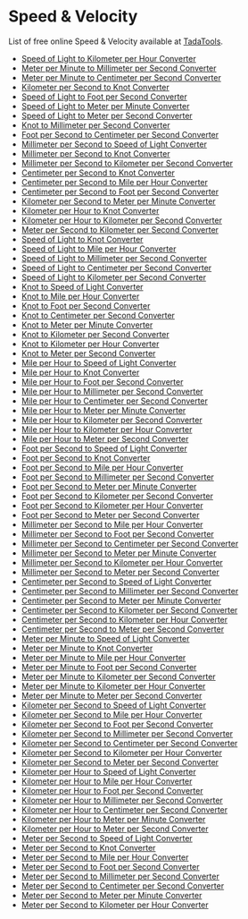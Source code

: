 # Speed & Velocity

List of free online Speed & Velocity available at [TadaTools](https://tadatools.com).

- [Speed of Light to Kilometer per Hour Converter](https://tadatools.com/tool/speed-of-light-to-kilometre-per-hour-converter "Easily convert the Speed of Light to Kilometer per Hour with our guide—understand c to km/h, its history, and real-world applications for precise measurements.")
- [Meter per Minute to Millimeter per Second Converter](https://tadatools.com/tool/metre-per-minute-to-millimetre-per-second-converter "Learn how to effortlessly convert Meter per Minute to Millimeter per Second (m/min to mm/s) with our comprehensive guide and easy-to-use converter tools, perfect for precise measurements.")
- [Meter per Minute to Centimeter per Second Converter](https://tadatools.com/tool/metre-per-minute-to-centimetre-per-second-converter "Learn how to convert Meter per Minute (m/min) to Centimeter per Second (cm/s) effortlessly with our comprehensive guide and easy-to-use converter tools.")
- [Kilometer per Second to Knot Converter](https://tadatools.com/tool/kilometre-per-second-to-knot-converter "Easily convert Kilometer per Second to Knot with our helpful calculator. Understand the difference between km/s and kn for accurate speed measurements.")
- [Speed of Light to Foot per Second Converter](https://tadatools.com/tool/speed-of-light-to-foot-per-second-converter "Easily convert the Speed of Light to Foot per Second with our simple c to ft/s calculator. Learn about the Speed of Light, Foot per Second, and how conversions work.")
- [Speed of Light to Meter per Minute Converter](https://tadatools.com/tool/speed-of-light-to-metre-per-minute-converter "Learn how to use the Speed of Light to Meter per Minute Converter, converting c to m/min easily for scientific and practical applications with clear examples.")
- [Speed of Light to Meter per Second Converter](https://tadatools.com/tool/speed-of-light-to-metre-per-second-converter "Discover how to easily convert the Speed of Light to Meter per Second with our comprehensive guide. Understand the meaning of c, m/s, and how to perform conversions effortlessly.")
- [Knot to Millimeter per Second Converter](https://tadatools.com/tool/knot-to-millimetre-per-second-converter "Use our easy Knot to Millimeter per Second Converter to quickly switch between knots and mm/s, perfect for sailors, engineers, and enthusiasts needing precise speed conversions.")
- [Foot per Second to Centimeter per Second Converter](https://tadatools.com/tool/foot-per-second-to-centimetre-per-second-converter "Learn how to easily convert Foot per Second to Centimeter per Second with our simple calculator. Perfect for understanding speed units like ft/s to cm/s quickly.")
- [Millimeter per Second to Speed of Light Converter](https://tadatools.com/tool/millimetre-per-second-to-speed-of-light-converter "Discover how to convert Millimeter per Second (mm/s) to the Speed of Light (c) with our easy-to-understand guide. Learn the formula, practical examples, and more.")
- [Millimeter per Second to Knot Converter](https://tadatools.com/tool/millimetre-per-second-to-knot-converter "Discover everything about converting Millimeter per Second to Knot with our easy-to-use Millimeter per Second to Knot Converter. Get accurate mm/s to kn conversions fast.")
- [Millimeter per Second to Kilometer per Second Converter](https://tadatools.com/tool/millimetre-per-second-to-kilometre-per-second-converter "Discover how to easily convert Millimeter per Second to Kilometer per Second using our simple calculator. Understand mm/s to km/s conversions and their real-world applications.")
- [Centimeter per Second to Knot Converter](https://tadatools.com/tool/centimetre-per-second-to-knot-converter "Learn how to easily convert Centimeter per Second to Knot with our comprehensive guide. Understand units like cm/s and kn for accurate speed measurement.")
- [Centimeter per Second to Mile per Hour Converter](https://tadatools.com/tool/centimetre-per-second-to-mile-per-hour-converter "Discover how to easily convert Centimeter per Second to Mile per Hour with our comprehensive guide. Understand the differences between cm/s and mph and learn how to convert them effortlessly.")
- [Centimeter per Second to Foot per Second Converter](https://tadatools.com/tool/centimetre-per-second-to-foot-per-second-converter "Learn how to easily convert Centimeter per Second to Foot per Second (cm/s to ft/s) with our comprehensive guide, including formulas, examples, and a handy converter.")
- [Kilometer per Second to Meter per Minute Converter](https://tadatools.com/tool/kilometre-per-second-to-metre-per-minute-converter "Easily convert Kilometer per Second to Meter per Minute with our comprehensive guide and conversion table. Discover how km/s translates to m/min effortlessly.")
- [Kilometer per Hour to Knot Converter](https://tadatools.com/tool/kilometre-per-hour-to-knot-converter "Easily convert Kilometer per Hour to Knot with our comprehensive guide. Perfect for navigation, sailing, and travel, turning km/h into kn has never been simpler.")
- [Kilometer per Hour to Kilometer per Second Converter](https://tadatools.com/tool/kilometre-per-hour-to-kilometre-per-second-converter "Discover how to convert Kilometer per Hour to Kilometer per Second with our easy guide. Learn the differences between km/h and km/s and how to use our converter effectively.")
- [Meter per Second to Kilometer per Second Converter](https://tadatools.com/tool/metre-per-second-to-kilometre-per-second-converter "Discover how to easily convert Meter per Second to Kilometer per Second with our simple converter tool. Understand m/s to km/s conversions for accurate speed measurements.")
- [Speed of Light to Knot Converter](https://tadatools.com/tool/speed-of-light-to-knot-converter "Discover how to convert the Speed of Light to Knot with our easy-to-use converter. Understand the significance of c and how knots measure maritime and aerial speeds.")
- [Speed of Light to Mile per Hour Converter](https://tadatools.com/tool/speed-of-light-to-mile-per-hour-converter "Easily convert the Speed of Light to Mile per Hour with our simple c to mph calculator. Learn about the Speed of Light, Mile per Hour, and how to convert between them efficiently.")
- [Speed of Light to Millimeter per Second Converter](https://tadatools.com/tool/speed-of-light-to-millimetre-per-second-converter "Discover how to convert Speed of Light to Millimeter per Second easily with our simple c to mm/s converter. Learn about the Speed of Light, its history, and practical uses.")
- [Speed of Light to Centimeter per Second Converter](https://tadatools.com/tool/speed-of-light-to-centimetre-per-second-converter "Discover how to convert the Speed of Light to Centimeter per Second with our easy-to-understand guide. Perfect for science enthusiasts and students alike, learn how to convert c to cm/s today.")
- [Speed of Light to Kilometer per Second Converter](https://tadatools.com/tool/speed-of-light-to-kilometre-per-second-converter "Learn how to convert the Speed of Light (c) to Kilometer per Second (km/s) with our easy-to-understand guide and calculator for accurate scientific conversions.")
- [Knot to Speed of Light Converter](https://tadatools.com/tool/knot-to-speed-of-light-converter "Discover how to convert Knot to Speed of Light easily with our comprehensive Knot to Speed of Light Converter. Understand knots, the speed of light, and their fascinating connection.")
- [Knot to Mile per Hour Converter](https://tadatools.com/tool/knot-to-mile-per-hour-converter "Discover how to easily convert a knot to mile per hour with our comprehensive Knot to Mile per Hour Converter guide. Perfect for sailors, travelers, and meteorologists aiming for quick and accurate speed conversions using kn to mph.")
- [Knot to Foot per Second Converter](https://tadatools.com/tool/knot-to-foot-per-second-converter "Easily convert Knot to Foot per Second with our Kn to ft/s converter, perfect for nautical and engineering needs. Understand knots and their conversion today.")
- [Knot to Centimeter per Second Converter](https://tadatools.com/tool/knot-to-centimetre-per-second-converter "Easily convert knots to centimeters per second with our Knot to Centimeter per Second Converter—perfect for sailors, scientists, and engineers needing quick, accurate results.")
- [Knot to Meter per Minute Converter](https://tadatools.com/tool/knot-to-metre-per-minute-converter "Easily convert Knot to Meter per Minute with our Knot to Meter per Minute Converter. Understand what knots and m/min mean and learn practical conversion tips for maritime and sailing needs.")
- [Knot to Kilometer per Second Converter](https://tadatools.com/tool/knot-to-kilometre-per-second-converter "Effortlessly convert Knot to Kilometer per Second with our easy-to-use tool. Understand knots, km/s, and how to convert them seamlessly for your navigation or science needs.")
- [Knot to Kilometer per Hour Converter](https://tadatools.com/tool/knot-to-kilometre-per-hour-converter "Easily convert Knot to Kilometer per Hour with our Knot to Kilometer per Hour Converter. Understand the units, see practical examples, and master your conversions between kn and km/h.")
- [Knot to Meter per Second Converter](https://tadatools.com/tool/knot-to-metre-per-second-converter "Easily convert Knot to Meter per Second with our Kn to m/s converter. Understand the differences between Knot and Meter per Second and how to switch between them effortlessly.")
- [Mile per Hour to Speed of Light Converter](https://tadatools.com/tool/mile-per-hour-to-speed-of-light-converter "Discover how to convert Mile per Hour to Speed of Light using our easy-to-understand guide and calculator, perfect for understanding mph to c conversions.")
- [Mile per Hour to Knot Converter](https://tadatools.com/tool/mile-per-hour-to-knot-converter "Easily convert Mile per Hour to Knot with our simple calculator. Learn the difference between mph and kn and find out how to make quick conversions for navigation and sailing.")
- [Mile per Hour to Foot per Second Converter](https://tadatools.com/tool/mile-per-hour-to-foot-per-second-converter "Learn how to easily convert Mile per Hour to Foot per Second using our simple Converter. Perfect for vehicle speeds, sports, or physics enthusiasts looking to switch between mph and ft/s.")
- [Mile per Hour to Millimeter per Second Converter](https://tadatools.com/tool/mile-per-hour-to-millimetre-per-second-converter "Easily convert Mile per Hour to Millimeter per Second with our comprehensive guide. Perfect for understanding speed in varied measurement systems like mph to mm/s.")
- [Mile per Hour to Centimeter per Second Converter](https://tadatools.com/tool/mile-per-hour-to-centimetre-per-second-converter "Easily convert Mile per Hour to Centimeter per Second with our intuitive converter. Perfect for understanding speed in different units like mph to cm/s.")
- [Mile per Hour to Meter per Minute Converter](https://tadatools.com/tool/mile-per-hour-to-metre-per-minute-converter "Effortlessly convert between Mile per Hour and Meter per Minute with our easy-to-use Mile per Hour to Meter per Minute Converter—perfect for understanding speed in different units like mph to m/min.")
- [Mile per Hour to Kilometer per Second Converter](https://tadatools.com/tool/mile-per-hour-to-kilometre-per-second-converter "Easily convert Mile per Hour to Kilometer per Second with our comprehensive guide. Understand the units, learn conversion formulas, and explore real-world uses of mph to km/s.")
- [Mile per Hour to Kilometer per Hour Converter](https://tadatools.com/tool/mile-per-hour-to-kilometre-per-hour-converter "Discover how to easily convert Mile per Hour to Kilometer per Hour with our comprehensive guide. Learn about mph to km/h conversions and practical uses today.")
- [Mile per Hour to Meter per Second Converter](https://tadatools.com/tool/mile-per-hour-to-metre-per-second-converter "Discover how to easily convert Mile per Hour to Meter per Second using our comprehensive guide, perfect for understanding speed conversions like mph to m/s.")
- [Foot per Second to Speed of Light Converter](https://tadatools.com/tool/foot-per-second-to-speed-of-light-converter "Discover how to convert Foot per Second to Speed of Light with our easy ft/s to c converter. Understand both units and see real-world examples of this crucial calculation.")
- [Foot per Second to Knot Converter](https://tadatools.com/tool/foot-per-second-to-knot-converter "Easily convert Foot per Second to Knot with our simple Foot per Second to Knot Converter. Understand both units and learn practical examples for precise navigation.")
- [Foot per Second to Mile per Hour Converter](https://tadatools.com/tool/foot-per-second-to-mile-per-hour-converter "Easily convert Foot per Second to Mile per Hour with our simple ft/s to mph calculator. Understand the differences and practical uses of both speed units today.")
- [Foot per Second to Millimeter per Second Converter](https://tadatools.com/tool/foot-per-second-to-millimetre-per-second-converter "Discover how to convert Foot per Second to Millimeter per Second easily with our comprehensive guide. Learn formulas, examples, and useful tips for converting ft/s to mm/s.")
- [Foot per Second to Meter per Minute Converter](https://tadatools.com/tool/foot-per-second-to-metre-per-minute-converter "Easily convert Foot per Second to Meter per Minute with our simple ft/s to m/min calculator. Learn about these measurements and how to switch between them effortlessly.")
- [Foot per Second to Kilometer per Second Converter](https://tadatools.com/tool/foot-per-second-to-kilometre-per-second-converter "Easily convert Foot per Second to Kilometer per Second with our comprehensive converter. Understand the differences between ft/s and km/s for precise measurements.")
- [Foot per Second to Kilometer per Hour Converter](https://tadatools.com/tool/foot-per-second-to-kilometre-per-hour-converter "Discover how to convert Foot per Second to Kilometer per Hour with our easy-to-understand guide. Learn the ft/s to km/h conversion and use our converter for quick results.")
- [Foot per Second to Meter per Second Converter](https://tadatools.com/tool/foot-per-second-to-metre-per-second-converter "Learn everything about the Foot per Second to Meter per Second Converter, including how to convert ft/s to m/s with easy steps and practical examples.")
- [Millimeter per Second to Mile per Hour Converter](https://tadatools.com/tool/millimetre-per-second-to-mile-per-hour-converter "Learn how to convert Millimeter per Second to Mile per Hour easily with our comprehensive guide. Understand mm/s to mph conversions and practical applications.")
- [Millimeter per Second to Foot per Second Converter](https://tadatools.com/tool/millimetre-per-second-to-foot-per-second-converter "Easily convert Millimeter per Second to Foot per Second with our comprehensive guide—covering definitions, history, usage, and quick conversion tips for mm/s to ft/s.")
- [Millimeter per Second to Centimeter per Second Converter](https://tadatools.com/tool/millimetre-per-second-to-centimetre-per-second-converter "Discover how to easily convert Millimeter per Second to Centimeter per Second with our comprehensive guide. Learn the formulas, real-world uses, and how to use the mm/s to cm/s converter effectively.")
- [Millimeter per Second to Meter per Minute Converter](https://tadatools.com/tool/millimetre-per-second-to-metre-per-minute-converter "Discover how to easily convert Millimeter per Second to Meter per Minute with our comprehensive guide, covering definitions, history, and practical examples of mm/s to m/min conversions.")
- [Millimeter per Second to Kilometer per Hour Converter](https://tadatools.com/tool/millimetre-per-second-to-kilometre-per-hour-converter "Easily convert Millimeter per Second to Kilometer per Hour with our simple guide. Learn about mm/s to km/h conversion and make your calculations effortless.")
- [Millimeter per Second to Meter per Second Converter](https://tadatools.com/tool/millimetre-per-second-to-metre-per-second-converter "Easily convert Millimeter per Second to Meter per Second with our comprehensive guide. Understand units like mm/s and m/s, practical applications, and simple conversion methods.")
- [Centimeter per Second to Speed of Light Converter](https://tadatools.com/tool/centimetre-per-second-to-speed-of-light-converter "Discover how to convert Centimeter per Second to Speed of Light quickly and accurately with our easy-to-understand guide and converter tools. Learn more now.")
- [Centimeter per Second to Millimeter per Second Converter](https://tadatools.com/tool/centimetre-per-second-to-millimetre-per-second-converter "Easily convert Centimeter per Second to Millimeter per Second with our simple, accurate calculator. Learn about cm/s to mm/s conversions, usage, and helpful tables.")
- [Centimeter per Second to Meter per Minute Converter](https://tadatools.com/tool/centimetre-per-second-to-metre-per-minute-converter "Easily convert Centimeter per Second to Meter per Minute with our simple guide and calculator. Understand units like cm/s and m/min for accurate measurements.")
- [Centimeter per Second to Kilometer per Second Converter](https://tadatools.com/tool/centimetre-per-second-to-kilometre-per-second-converter "Learn how to easily convert Centimeter per Second to Kilometer per Second (cm/s to km/s) with our simple guide and handy converter for accurate speed measurement.")
- [Centimeter per Second to Kilometer per Hour Converter](https://tadatools.com/tool/centimetre-per-second-to-kilometre-per-hour-converter "Discover how to easily convert Centimeter per Second to Kilometer per Hour (cm/s to km/h) with our simple guide and converter, making speed conversions straightforward.")
- [Centimeter per Second to Meter per Second Converter](https://tadatools.com/tool/centimetre-per-second-to-metre-per-second-converter "Learn how to easily convert Centimeter per Second to Meter per Second (cm/s to m/s) with our comprehensive guide. Understand these units’ uses, history, and practical conversions.")
- [Meter per Minute to Speed of Light Converter](https://tadatools.com/tool/metre-per-minute-to-speed-of-light-converter "Discover how to convert Meter per Minute to Speed of Light using our handy calculator. Understand the units, formulas, and real-world applications of m/min to c.")
- [Meter per Minute to Knot Converter](https://tadatools.com/tool/metre-per-minute-to-knot-converter "Easily convert Meter per Minute to Knot with our straightforward tool. Master m/min to kn conversions and understand their significance in navigation and engineering.")
- [Meter per Minute to Mile per Hour Converter](https://tadatools.com/tool/metre-per-minute-to-mile-per-hour-converter "Easily convert Meter per Minute to Mile per Hour with our comprehensive guide, including formulas, real-world examples, and a useful conversion table for m/min to mph.")
- [Meter per Minute to Foot per Second Converter](https://tadatools.com/tool/metre-per-minute-to-foot-per-second-converter "Learn how to easily convert Meter per Minute to Foot per Second with our comprehensive guide, including formulas, examples, and a useful conversion table for m/min to ft/s.")
- [Meter per Minute to Kilometer per Second Converter](https://tadatools.com/tool/metre-per-minute-to-kilometre-per-second-converter "Discover how to easily convert Meter per Minute to Kilometer per Second using our comprehensive guide on the Meter per Minute to Kilometer per Second Converter, perfect for all your speed conversion needs.")
- [Meter per Minute to Kilometer per Hour Converter](https://tadatools.com/tool/metre-per-minute-to-kilometre-per-hour-converter "Easily convert Meter per Minute to Kilometer per Hour with our comprehensive guide. Learn how m/min relates to km/h and master the Meter per Minute to Kilometer per Hour Converter.")
- [Meter per Minute to Meter per Second Converter](https://tadatools.com/tool/metre-per-minute-to-metre-per-second-converter "Looking to convert Meter per Minute to Meter per Second? Our guide explains the m/min to m/s conversion process, useful tips, and a handy conversion table for accurate results.")
- [Kilometer per Second to Speed of Light Converter](https://tadatools.com/tool/kilometre-per-second-to-speed-of-light-converter "Discover the easy way to convert Kilometer per Second to Speed of Light, understand the significance of km/s and c, and explore practical examples with our comprehensive guide.")
- [Kilometer per Second to Mile per Hour Converter](https://tadatools.com/tool/kilometre-per-second-to-mile-per-hour-converter "Learn how to easily convert Kilometer per Second to Mile per Hour with our simple guide. Understand km/s to mph conversions for accurate speed comparisons.")
- [Kilometer per Second to Foot per Second Converter](https://tadatools.com/tool/kilometre-per-second-to-foot-per-second-converter "Easily convert Kilometer per Second to Foot per Second with our comprehensive guide. Learn the difference between km/s and ft/s and master the conversion process.")
- [Kilometer per Second to Millimeter per Second Converter](https://tadatools.com/tool/kilometre-per-second-to-millimetre-per-second-converter "Easily convert Kilometer per Second to Millimeter per Second (km/s to mm/s) with our comprehensive guide. Understand the units and find quick conversion tips.")
- [Kilometer per Second to Centimeter per Second Converter](https://tadatools.com/tool/kilometre-per-second-to-centimetre-per-second-converter "Easily convert Kilometer per Second to Centimeter per Second with our comprehensive guide. Discover how km/s converts to cm/s for precise measurements.")
- [Kilometer per Second to Kilometer per Hour Converter](https://tadatools.com/tool/kilometre-per-second-to-kilometre-per-hour-converter "Learn how to easily convert Kilometer per Second to Kilometer per Hour using our comprehensive guide. Discover formulas, examples, and practical tools to convert km/s to km/h efficiently.")
- [Kilometer per Second to Meter per Second Converter](https://tadatools.com/tool/kilometre-per-second-to-metre-per-second-converter "Easily convert Kilometer per Second to Meter per Second with our intuitive calculator. Understand the significance of km/s and m/s in speed measurements today.")
- [Kilometer per Hour to Speed of Light Converter](https://tadatools.com/tool/kilometre-per-hour-to-speed-of-light-converter "Discover how to convert Kilometer per Hour to Speed of Light with our easy-to-understand guide. Learn the basics of km/h and c for better understanding of cosmic speeds.")
- [Kilometer per Hour to Mile per Hour Converter](https://tadatools.com/tool/kilometre-per-hour-to-mile-per-hour-converter "Easily convert Kilometer per Hour to Mile per Hour with our comprehensive guide. Understand km/h to mph conversions and practical applications for accurate speed measurement.")
- [Kilometer per Hour to Foot per Second Converter](https://tadatools.com/tool/kilometre-per-hour-to-foot-per-second-converter "Learn how to easily convert Kilometer per Hour to Foot per Second with our comprehensive guide. Understand units like km/h and ft/s and master the conversion process.")
- [Kilometer per Hour to Millimeter per Second Converter](https://tadatools.com/tool/kilometre-per-hour-to-millimetre-per-second-converter "Easily convert Kilometer per Hour to Millimeter per Second with our comprehensive guide. Understand km/h to mm/s conversions and optimize your measurements today.")
- [Kilometer per Hour to Centimeter per Second Converter](https://tadatools.com/tool/kilometre-per-hour-to-centimetre-per-second-converter "Easily convert Kilometer per Hour to Centimeter per Second with our comprehensive guide. Understand the units, see practical examples, and master the conversion process from km/h to cm/s.")
- [Kilometer per Hour to Meter per Minute Converter](https://tadatools.com/tool/kilometre-per-hour-to-metre-per-minute-converter "Easily understand and convert Kilometer per Hour to Meter per Minute with our comprehensive guide and calculator. Learn how km/h translates to m/min today.")
- [Kilometer per Hour to Meter per Second Converter](https://tadatools.com/tool/kilometre-per-hour-to-metre-per-second-converter "Learn how to easily convert Kilometer per Hour to Meter per Second with our comprehensive guide, including formulas, examples, and a handy converter tool for km/h to m/s.")
- [Meter per Second to Speed of Light Converter](https://tadatools.com/tool/metre-per-second-to-speed-of-light-converter "Discover how to convert Meter per Second to Speed of Light with our easy-to-use converter, understanding the significance of m/s and the incredible c timescale.")
- [Meter per Second to Knot Converter](https://tadatools.com/tool/metre-per-second-to-knot-converter "Easily convert Meter per Second to Knot with our straightforward tool. Understand m/s to kn conversions and improve your navigation or science projects today.")
- [Meter per Second to Mile per Hour Converter](https://tadatools.com/tool/metre-per-second-to-mile-per-hour-converter "Discover how to easily convert Meter per Second to Mile per Hour using our simple guide. Learn about m/s to mph conversions and make your calculations effortless.")
- [Meter per Second to Foot per Second Converter](https://tadatools.com/tool/metre-per-second-to-foot-per-second-converter "Easily convert Meter per Second to Foot per Second with our simple m/s to ft/s calculator. Learn the history, usage, and practical examples of both units for accurate measurements.")
- [Meter per Second to Millimeter per Second Converter](https://tadatools.com/tool/metre-per-second-to-millimetre-per-second-converter "Learn everything about the Meter per Second to Millimeter per Second converter, how to convert m/s to mm/s, and practical tips on making accurate speed conversions efficiently.")
- [Meter per Second to Centimeter per Second Converter](https://tadatools.com/tool/metre-per-second-to-centimetre-per-second-converter "Easily convert Meter per Second to Centimeter per Second with our comprehensive guide. Understand the units, see practical examples, and learn how to convert m/s to cm/s efficiently.")
- [Meter per Second to Meter per Minute Converter](https://tadatools.com/tool/metre-per-second-to-metre-per-minute-converter "Discover how to convert Meter per Second to Meter per Minute easily using our comprehensive guide. Learn the differences between m/s and m/min and apply practical conversion methods.")
- [Meter per Second to Kilometer per Hour Converter](https://tadatools.com/tool/metre-per-second-to-kilometre-per-hour-converter "Discover how to easily convert Meter per Second to Kilometer per Hour (m/s to km/h) with our simple guide and converter, perfect for understanding speed units in everyday and technical contexts.")
